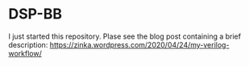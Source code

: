 # DSP-BB
I just started this repository.
Plase see the blog post containing a brief description: https://zinka.wordpress.com/2020/04/24/my-verilog-workflow/
